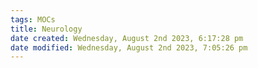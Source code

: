 ```yaml
---
tags: MOCs
title: Neurology
date created: Wednesday, August 2nd 2023, 6:17:28 pm
date modified: Wednesday, August 2nd 2023, 7:05:26 pm
---
```

```folder-index-content
```